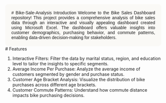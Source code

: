 <div style="background-color: #FAF9F6; padding: 20px; border-radius: 10px; font-family: Arial, sans-serif;text-align: justify;">
# Bike-Sale-Analysis
Introduction
Welcome to the Bike Sales Dashboard repository! This project provides a comprehensive analysis of bike sales data through an interactive and visually appealing dashboard created using Microsoft Excel. The dashboard offers valuable insights into customer demographics, purchasing behavior, and commute patterns, enabling data-driven decision-making for stakeholders.
</div>
<div>
# Features
<ol>
<li>Interactive Filters: Filter the data by marital status, region, and education level to tailor the insights to specific segments.</li>
<li>Average Income Per Purchase: Analyze the average income of customers segmented by gender and purchase status.</li>
<li>Customer Age Bracket Analysis: Visualize the distribution of bike purchases across different age brackets.</li>
<li>Customer Commute Patterns: Understand how commute distance impacts bike purchasing decisions.</li>
</ol>
</div>
